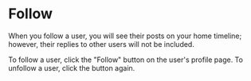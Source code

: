 # Follow

When you follow a user, you will see their posts on your home timeline; however, their replies to other users will not be included.

To follow a user, click the "Follow" button on the user's profile page. To unfollow a user, click the button again.
